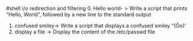 #shell i/o redirection and filtering
0. Hello world- > Write a script that prints “Hello, World”, followed by a new line to the standard output
1. confused smiley-> Write a script that displays a confused smiley "(Ôo)'
2. display a file -> Display the content of the /etc/passwd file
